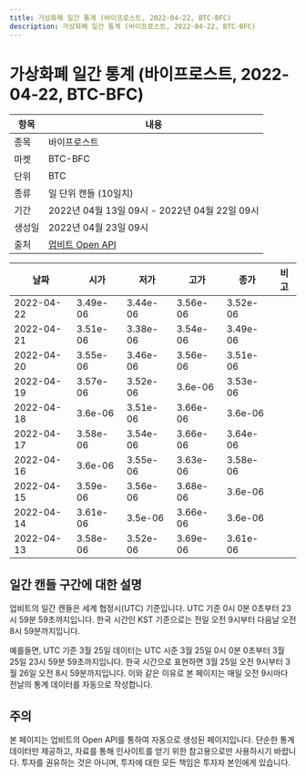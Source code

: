 ```yaml
---
title: 가상화폐 일간 통계 (바이프로스트, 2022-04-22, BTC-BFC)
description: 가상화폐 일간 통계 (바이프로스트, 2022-04-22, BTC-BFC)
---
```



가상화폐 일간 통계 (바이프로스트, 2022-04-22, BTC-BFC)
===

|항목|내용|
|--|--|
|종목|바이프로스트|
|마켓|BTC-BFC|
|단위|BTC|
|종류|일 단위 캔들 (10일치)|
|기간|2022년 04월 13일 09시 - 2022년 04월 22일 09시|
|생성일|2022년 04월 23일 09시|
|출처|[업비트 Open API](https://docs.upbit.com)|


|날짜|시가|저가|고가|종가|비고|
|--|--|--|--|--|--|
|2022-04-22|3.49e-06|3.44e-06|3.56e-06|3.52e-06|    |
|2022-04-21|3.51e-06|3.38e-06|3.54e-06|3.49e-06|    |
|2022-04-20|3.55e-06|3.46e-06|3.56e-06|3.51e-06|    |
|2022-04-19|3.57e-06|3.52e-06|3.6e-06|3.53e-06|    |
|2022-04-18|3.6e-06|3.51e-06|3.66e-06|3.6e-06|    |
|2022-04-17|3.58e-06|3.54e-06|3.66e-06|3.64e-06|    |
|2022-04-16|3.6e-06|3.55e-06|3.63e-06|3.58e-06|    |
|2022-04-15|3.59e-06|3.56e-06|3.68e-06|3.6e-06|    |
|2022-04-14|3.61e-06|3.5e-06|3.66e-06|3.6e-06|    |
|2022-04-13|3.58e-06|3.52e-06|3.69e-06|3.61e-06|    |


일간 캔들 구간에 대한 설명
---


업비트의 일간 캔들은 세계 협정시(UTC) 기준입니다. 
UTC 기준 0시 0분 0초부터 23시 59분 59초까지입니다. 
한국 시간인 KST 기준으로는 전일 오전 9시부터 다음날 오전 8시 59분까지입니다. 


예를들면, UTC 기준 3월 25일 데이터는 UTC 시준 3월 25일 0시 0분 0초부터 3월 25일 23시 59분 59초까지입니다. 
한국 시간으로 표현하면 3월 25일 오전 9시부터 3월 26일 오전 8시 59분까지입니다. 
이와 같은 이유로 본 페이지는 매일 오전 9시마다 전날의 통계 데이터를 자동으로 작성합니다. 


주의
---


본 페이지는 업비트의 Open API를 통하여 자동으로 생성된 페이지입니다. 
단순한 통계 데이터만 제공하고, 자료를 통해 인사이트를 얻기 위한 참고용으로만 사용하시기 바랍니다. 
투자를 권유하는 것은 아니며, 투자에 대한 모든 책임은 투자자 본인에게 있습니다. 
